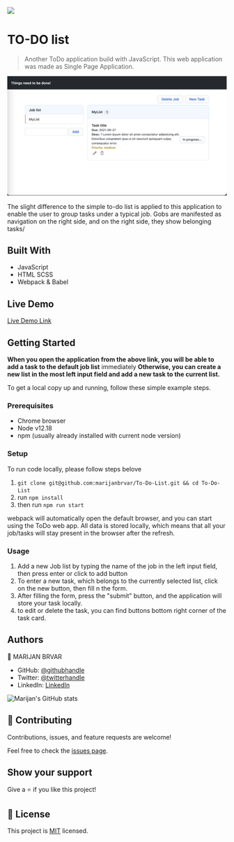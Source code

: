 ![](https://img.shields.io/badge/Microverse-blueviolet)

# TO-DO list

> Another ToDo application build with JavaScript. This web application was made as Single Page Application.

![screenshot](./app_screenshot.png)

The slight difference to the simple to-do list is applied to this application to enable the user to group tasks under a typical job.
Gobs are manifested as navigation on the right side, and on the right side, they show belonging tasks/

## Built With

- JavaScript
- HTML SCSS
- Webpack & Babel

## Live Demo

[Live Demo Link](https://marijanbrvar.github.io/To-Do-List/)

## Getting Started

**When you open the application from the above link, you will be able to add a task to the default job list** immediately
**Otherwise, you can create a new list in the most left input field and add a new task to the current list.**


To get a local copy up and running, follow these simple example steps.

### Prerequisites
- Chrome browser
- Node v12.18
- npm (usually already installed with current node version)

### Setup
To run code locally, please follow steps belove
1. `git clone git@github.com:marijanbrvar/To-Do-List.git && cd To-Do-List`
2. run `npm install`
3. then run `npm run start`

webpack will automatically open the default browser, and you can start using the ToDo web app. All data is stored locally, which means that all your job/tasks will stay present in the browser after the refresh.

### Usage
1. Add a new Job list by typing the name of the job in the left input field, then press enter or click to add button
2. To enter a new task, which belongs to the currently selected list, click on the new button, then fill n the form.
3. After filling the form, press the "submit" button, and the application will store your task locally.
4. to edit or delete the task, you can find buttons bottom right corner of the task card.


## Authors

👤 MARIJAN BRVAR

- GitHub: [@githubhandle](https://github.com/marijanbrvar)
- Twitter: [@twitterhandle](https://twitter.com/marijanbrvar)
- LinkedIn: [LinkedIn](https://linkedin.com/in/marijanbrvar)

![Marijan's GitHub stats](https://github-readme-stats.vercel.app/api?username=marijanbrvar&count_private=true&theme=dark&show_icons=true)

## 🤝 Contributing

Contributions, issues, and feature requests are welcome!

Feel free to check the [issues page](https://github.com/marijanbrvar/To-Do-List/issues).

## Show your support

Give a ⭐️ if you like this project!

## 📝 License

This project is [MIT](https://github.com/marijanbrvar/To-Do-List/blob/feature-v3/LICENSE) licensed.

